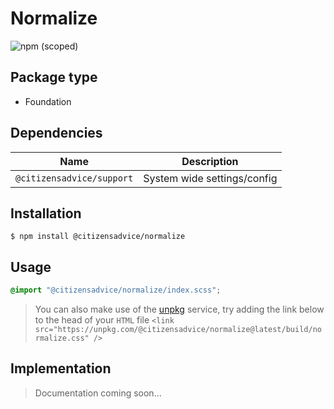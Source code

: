 # Normalize

![npm (scoped)](https://img.shields.io/npm/v/@citizensadvice/normalize.svg)

## Package type

- Foundation

## Dependencies

| Name                      | Description                 |
| ------------------------- | --------------------------- |
| `@citizensadvice/support` | System wide settings/config |

## Installation

```shell
$ npm install @citizensadvice/normalize
```

## Usage

```scss
@import "@citizensadvice/normalize/index.scss";
```

> You can also make use of the [unpkg](https://unpkg.com) service, try adding the link below to the head of your `HTML` file
> `<link src="https://unpkg.com/@citizensadvice/normalize@latest/build/normalize.css" />`

## Implementation

> Documentation coming soon...